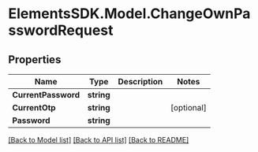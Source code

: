 # ElementsSDK.Model.ChangeOwnPasswordRequest

## Properties

Name | Type | Description | Notes
------------ | ------------- | ------------- | -------------
**CurrentPassword** | **string** |  | 
**CurrentOtp** | **string** |  | [optional] 
**Password** | **string** |  | 

[[Back to Model list]](../#documentation-for-models) [[Back to API list]](../#documentation-for-api-endpoints) [[Back to README]](../)

